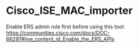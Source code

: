 # Cisco_ISE_MAC_importer
Enable ERS admin role first before using this tool: https://communities.cisco.com/docs/DOC-66297#jive_content_id_Enable_the_ERS_APIs

